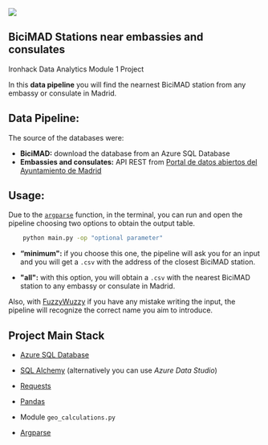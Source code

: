 <p align="left"><img src="https://cdn-images-1.medium.com/max/184/1*2GDcaeYIx_bQAZLxWM4PsQ@2x.png"></p>

## **BiciMAD Stations near embassies and consulates**

Ironhack Data Analytics Module 1 Project

In this **data pipeline** you will find the nearnest BiciMAD station from any embassy or consulate in Madrid.

## **Data Pipeline:**

The source of the databases were:
-  **BiciMAD:** download the database from an Azure SQL Database
-  **Embassies and consulates:** API REST from [Portal de datos abiertos del Ayuntamiento de Madrid](https://datos.madrid.es/nuevoMadrid/swagger-ui-master-2.2.10/dist/index.html?url=/egobfiles/api.datos.madrid.es.json#/)

## **Usage**:

Due to the [`argparse`](https://docs.python.org/3/howto/argparse.html) function, in the terminal, you can run and open the pipeline choosing two options to obtain the output table.
```bash
    python main.py -op "optional parameter"
```  
- **“minimum":** if you choose this one, the pipeline will ask you for an input and you will get a `.csv` with the address of the closest BiciMAD station.

- **"all":**  with this option, you will obtain a `.csv` with the nearest BiciMAD station to any embassy or consulate in Madrid.

Also, with [FuzzyWuzzy](https://pypi.org/project/fuzzywuzzy/) if you have any mistake writing the input, the pipeline will recognize the correct name you aim to introduce.

## **Project Main Stack**
- [Azure SQL Database](https://portal.azure.com/)

- [SQL Alchemy](https://docs.sqlalchemy.org/en/13/intro.html) (alternatively you can use _Azure Data Studio_)

- [Requests](https://requests.readthedocs.io/)

- [Pandas](https://pandas.pydata.org/pandas-docs/stable/reference/index.html)

- Module `geo_calculations.py`

- [Argparse](https://docs.python.org/3.7/library/argparse.html)











 


 


